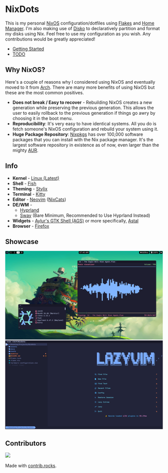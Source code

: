 # NixDots
This is my personal [NixOS](https://nixos.org/) configuration/dotfiles using [Flakes](https://nixos.wiki/wiki/flakes) and [Home Manager](https://github.com/nix-community/home-manager). I'm also making use of [Disko](https://github.com/nix-community/disko) to declaratively partition and format my disks using Nix. Feel free to use my configuration as you wish. Any contributions would be greatly appreciated!

- [Getting Started](./docs/getting-started.md)
- [TODO](./docs/TODO.md)

## Why NixOS?
Here's a couple of reasons why I considered using NixOS and eventually moved to it from [Arch](https://github.com/NixOS/nixpkgs). There are many more benefits of using NixOS but these are the most common positives.
- **Does not break / Easy to recover** - Rebuilding NixOS creates a new generation while preserving the previous generation. This allows the user to easily rollback to the previous generation if things go awry by choosing it in the boot menu.
- **Reproducibility**: It's very easy to have identical systems. All you do is fetch someone's NixOS configuration and rebuild your system using it.
- **Huge Package Repository**: [Nixpkgs](https://github.com/NixOS/nixpkgs) has over 100,000 software packages that you can install with the Nix package manager. It's the largest software repository in existence as of now, even larger than the mighty [AUR](https://github.com/NixOS/nixpkgs).

## Info
- **Kernel** - [Linux (Latest)](https://www.kernel.org/)
- **Shell** - [Fish](https://fishshell.com/)
- **Theming** - [Stylix](https://github.com/danth/stylix)
- **Terminal** - [Kitty](https://sw.kovidgoyal.net/kitty/)
- **Editor** - [Neovim](https://github.com/Voxi0/NvimDots) ([NixCats](https://nixcats.org/))
- **DE/WM** -
  - [Hyprland](https://hyprland.org/)
  - [Sway](https://swaywm.org/) (Bare Minimum, Recommended to Use Hyprland Instead)
- **Widgets** - [Aylur's GTK Shell (AGS)](https://github.com/Aylur/ags) or more specifically, [Astal](https://github.com/Aylur/Astal)
- **Browser** - [Firefox](https://www.mozilla.org/en-US/firefox/)

## Showcase
![Desktop](./assets/desktop.png)
![Neovim](./assets/neovim.png)

## Contributors
<a href="https://github.com/voxi0/NixDots/graphs/contributors">
  <img src="https://contrib.rocks/image?repo=voxi0/NixDots&max=100&columns=12&anon=0"/>
</a>

Made with [contrib.rocks](https://contrib.rocks).
